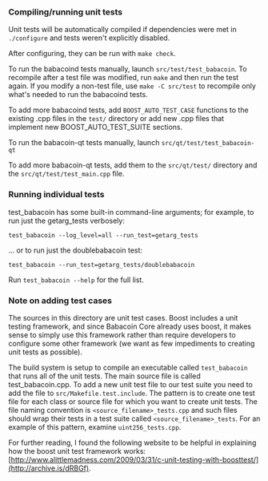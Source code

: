 ### Compiling/running unit tests

Unit tests will be automatically compiled if dependencies were met in `./configure`
and tests weren't explicitly disabled.

After configuring, they can be run with `make check`.

To run the babacoind tests manually, launch `src/test/test_babacoin`. To recompile
after a test file was modified, run `make` and then run the test again. If you
modify a non-test file, use `make -C src/test` to recompile only what's needed
to run the babacoind tests.

To add more babacoind tests, add `BOOST_AUTO_TEST_CASE` functions to the existing
.cpp files in the `test/` directory or add new .cpp files that
implement new BOOST_AUTO_TEST_SUITE sections.

To run the babacoin-qt tests manually, launch `src/qt/test/test_babacoin-qt`

To add more babacoin-qt tests, add them to the `src/qt/test/` directory and
the `src/qt/test/test_main.cpp` file.

### Running individual tests

test_babacoin has some built-in command-line arguments; for
example, to run just the getarg_tests verbosely:

    test_babacoin --log_level=all --run_test=getarg_tests

... or to run just the doublebabacoin test:

    test_babacoin --run_test=getarg_tests/doublebabacoin

Run `test_babacoin --help` for the full list.

### Note on adding test cases

The sources in this directory are unit test cases.  Boost includes a
unit testing framework, and since Babacoin Core already uses boost, it makes
sense to simply use this framework rather than require developers to
configure some other framework (we want as few impediments to creating
unit tests as possible).

The build system is setup to compile an executable called `test_babacoin`
that runs all of the unit tests.  The main source file is called
test_babacoin.cpp. To add a new unit test file to our test suite you need
to add the file to `src/Makefile.test.include`. The pattern is to create
one test file for each class or source file for which you want to create
unit tests.  The file naming convention is `<source_filename>_tests.cpp`
and such files should wrap their tests in a test suite
called `<source_filename>_tests`. For an example of this pattern,
examine `uint256_tests.cpp`.

For further reading, I found the following website to be helpful in
explaining how the boost unit test framework works:
[http://www.alittlemadness.com/2009/03/31/c-unit-testing-with-boosttest/](http://archive.is/dRBGf).
